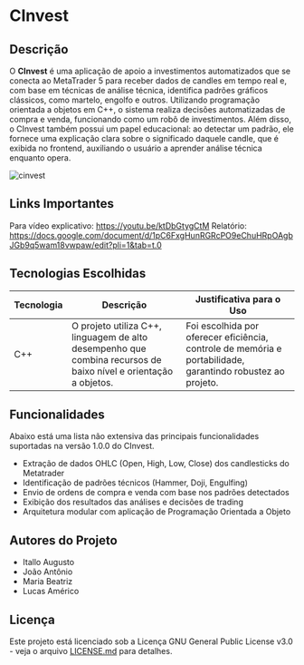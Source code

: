 # CInvest

## Descrição
O **CInvest** é uma aplicação de apoio a investimentos automatizados que se conecta ao MetaTrader 5 para receber dados de candles em tempo real e, com base em técnicas de análise técnica, identifica padrões gráficos clássicos, como martelo, engolfo e outros. Utilizando programação orientada a objetos em C++, o sistema realiza decisões automatizadas de compra e venda, funcionando como um robô de investimentos. Além disso, o CInvest também possui um papel educacional: ao detectar um padrão, ele fornece uma explicação clara sobre o significado daquele candle, que é exibida no frontend, auxiliando o usuário a aprender análise técnica enquanto opera.

![cinvest](https://github.com/user-attachments/assets/68b567d6-8586-42d6-b2d4-e3f5a99fc32b)

## Links Importantes
Para vídeo explicativo: https://youtu.be/ktDbGtygCtM
Relatório: https://docs.google.com/document/d/1pC6FxgHunRGRcPO9eChuHRpOAgbJGb9q5wam18vwpaw/edit?pli=1&tab=t.0

## Tecnologias Escolhidas
| Tecnologia                   | Descrição                                            | Justificativa para o Uso                                                            |
| ---------------------------- | ---------------------------------------------------- | ----------------------------------------------------------------------------------- |
| C++                          | O projeto utiliza C++, linguagem de alto desempenho que combina recursos de baixo nível e orientação a objetos.          | Foi escolhida por oferecer eficiência, controle de memória e portabilidade, garantindo robustez ao projeto.       |

## Funcionalidades
Abaixo está uma lista não extensiva das principais funcionalidades suportadas na versão 1.0.0 do CInvest.

- Extração de dados OHLC (Open, High, Low, Close) dos candlesticks do Metatrader
- Identificação de padrões técnicos (Hammer, Doji, Engulfing)
- Envio de ordens de compra e venda com base nos padrões detectados
- Exibição dos resultados das análises e decisões de trading
- Arquitetura modular com aplicação de Programação Orientada a Objeto

## Autores do Projeto
- Itallo Augusto
- João Antônio
- Maria Beatriz
- Lucas Américo

## Licença

Este projeto está licenciado sob a Licença GNU General Public License v3.0 - veja o arquivo [LICENSE.md](LICENSE) para detalhes.
